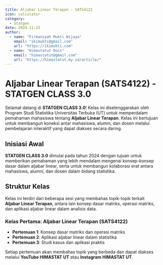 ```yaml
--- 
title: Aljabar Linear Terapan - SATS4122
icon: calculator
category:
  - Statgen
date: 2024-11-23
author:
  - name: "Firmansyah Mukti Wijaya"
    email: "ikimukti@gmail.com"
    url: "https://ikimukti.com"
  - name: "Himastatut Docs"
    email: "himastatut@gmail.com"
    url: "https://himastatut.my.id/article/"
--- 
```


# Aljabar Linear Terapan (SATS4122) - STATGEN CLASS 3.0

Selamat datang di **STATGEN CLASS 3.0**! Kelas ini diselenggarakan oleh Program Studi Statistika Universitas Terbuka (UT) untuk memperdalam pemahaman mahasiswa tentang **Aljabar Linear Terapan**. Kelas ini bertujuan untuk membangun koneksi antar mahasiswa, alumni, dan dosen melalui pembelajaran interaktif yang dapat diakses secara daring.

## Inisiasi Awal
**STATGEN CLASS 3.0** dimulai pada tahun 2024 dengan tujuan untuk memberikan pemahaman yang lebih mendalam mengenai konsep-konsep dasar dalam aljabar linear, serta untuk membangun kolaborasi erat antara mahasiswa, alumni, dan dosen dalam bidang statistika.

## Struktur Kelas
Kelas ini terdiri dari beberapa sesi yang membahas topik-topik terkait **Aljabar Linear Terapan**, antara lain konsep dasar matriks, operasi matriks, dan aplikasi aljabar linear dalam analisis data.

### Kelas Pertama: **Aljabar Linear Terapan (SATS4122)**

- **Pertemuan 1**: Konsep dasar matriks dan operasi matriks
- **Pertemuan 2**: Aplikasi aljabar linear dalam statistika
- **Pertemuan 3**: Studi kasus dan aplikasi praktis

Setiap pertemuan akan membahas topik yang berbeda dan dapat diakses melalui **YouTube HIMASTAT UT** atau **Instagram HIMASTAT UT**.


<Catalog />


<GitContributors />
<GitChangelog />